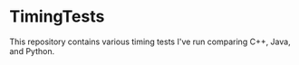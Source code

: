 # TimingTests
This repository contains various timing tests I've run comparing C++, Java, and Python.
